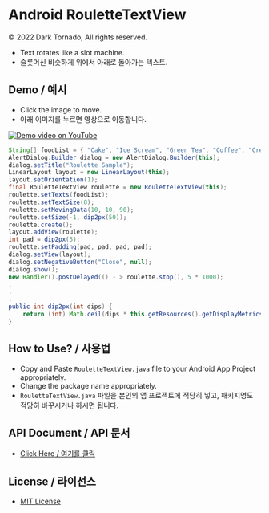 # Android RouletteTextView
© 2022 Dark Tornado, All rights reserved.

* Text rotates like a slot machine.
* 슬롯머신 비슷하게 위에서 아래로 돌아가는 텍스트.

## Demo / 예시
* Click the image to move.
* 아래 이미지를 누르면 영상으로 이동합니다.

[![Demo video on YouTube](https://img.youtube.com/vi/piK7Mh1GHDY/0.jpg)](https://www.youtube.com/watch?v=piK7Mh1GHDY)
```java
String[] foodList = { "Cake", "Ice Scream", "Green Tea", "Coffee", "Crepe" };
AlertDialog.Builder dialog = new AlertDialog.Builder(this);
dialog.setTitle("Roulette Sample");
LinearLayout layout = new LinearLayout(this);
layout.setOrientation(1);
final RouletteTextView roulette = new RouletteTextView(this);
roulette.setTexts(foodList);
roulette.setTextSize(8);
roulette.setMovingData(10, 10, 90);
roulette.setSize(-1, dip2px(50));
roulette.create();
layout.addView(roulette);
int pad = dip2px(5);
roulette.setPadding(pad, pad, pad, pad);
dialog.setView(layout);
dialog.setNegativeButton("Close", null);
dialog.show();
new Handler().postDelayed(() - > roulette.stop(), 5 * 1000);
.
.
.
public int dip2px(int dips) {
    return (int) Math.ceil(dips * this.getResources().getDisplayMetrics().density);
}
```

## How to Use? / 사용법
* Copy and Paste `RouletteTextView.java` file to your Android App Project appropriately.
* Change the package name appropriately.
* `RouletteTextView.java` 파일을 본인의 앱 프로젝트에 적당히 넣고, 패키지명도 적당히 바꾸시거나 하시면 됩니다.

## API Document / API 문서
* [Click Here / 여기를 클릭](https://darktornado.github.io/libdocs/docs/RouletteTextView/)

## License / 라이선스
* [MIT License](LICENSE)
